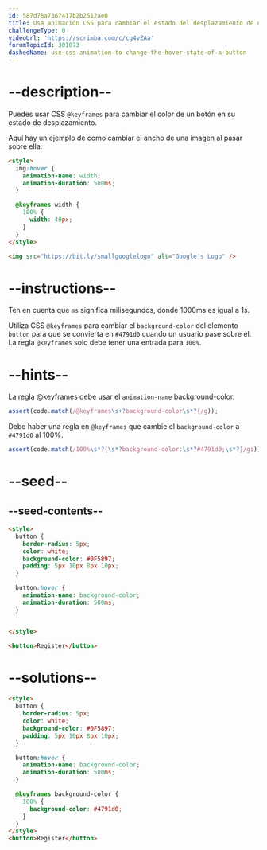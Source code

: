 ```yaml
---
id: 587d78a7367417b2b2512ae0
title: Usa animación CSS para cambiar el estado del desplazamiento de un botón
challengeType: 0
videoUrl: 'https://scrimba.com/c/cg4vZAa'
forumTopicId: 301073
dashedName: use-css-animation-to-change-the-hover-state-of-a-button
---
```


# --description--

Puedes usar CSS `@keyframes` para cambiar el color de un botón en su estado de desplazamiento.

Aquí hay un ejemplo de como cambiar el ancho de una imagen al pasar sobre ella:

```html
<style>
  img:hover {
    animation-name: width;
    animation-duration: 500ms;
  }

  @keyframes width {
    100% {
      width: 40px;
    }
  }
</style>

<img src="https://bit.ly/smallgooglelogo" alt="Google's Logo" />
```

# --instructions--

Ten en cuenta que `ms` significa milisegundos, donde 1000ms es igual a 1s.

Utiliza CSS `@keyframes` para cambiar el `background-color` del elemento `button` para que se convierta en `#4791d0` cuando un usuario pase sobre él. La regla `@keyframes` solo debe tener una entrada para `100%`.

# --hints--

La regla @keyframes debe usar el `animation-name` background-color.

```js
assert(code.match(/@keyframes\s+?background-color\s*?{/g));
```

Debe haber una regla en `@keyframes` que cambie el `background-color` a `#4791d0` al 100%.

```js
assert(code.match(/100%\s*?{\s*?background-color:\s*?#4791d0;\s*?}/gi));
```

# --seed--

## --seed-contents--

```html
<style>
  button {
    border-radius: 5px;
    color: white;
    background-color: #0F5897;
    padding: 5px 10px 8px 10px;
  }

  button:hover {
    animation-name: background-color;
    animation-duration: 500ms;
  }


</style>

<button>Register</button>
```

# --solutions--

```html
<style>
  button {
    border-radius: 5px;
    color: white;
    background-color: #0F5897;
    padding: 5px 10px 8px 10px;
  }

  button:hover {
    animation-name: background-color;
    animation-duration: 500ms;
  }

  @keyframes background-color {
    100% {
      background-color: #4791d0;
    }
  }
</style>
<button>Register</button>
```
